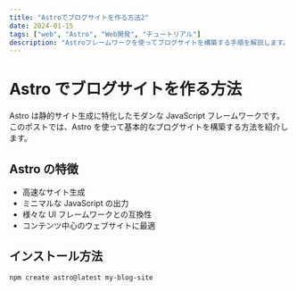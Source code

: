 ```yaml
---
title: "Astroでブログサイトを作る方法2"
date: 2024-01-15
tags: ["web", "Astro", "Web開発", "チュートリアル"]
description: "Astroフレームワークを使ってブログサイトを構築する手順を解説します。"
---
```


# Astro でブログサイトを作る方法

Astro は静的サイト生成に特化したモダンな JavaScript フレームワークです。このポストでは、Astro を使って基本的なブログサイトを構築する方法を紹介します。

## Astro の特徴

- 高速なサイト生成
- ミニマルな JavaScript の出力
- 様々な UI フレームワークとの互換性
- コンテンツ中心のウェブサイトに最適

## インストール方法

```bash
npm create astro@latest my-blog-site
```
